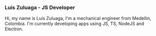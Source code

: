 ### Luis Zuluaga - JS Developer

Hi, my name is Luis Zuluaga, I'm a mechanical engineer from Medellin, Colombia. I'm currently developing apps using JS, TS, NodeJS and Electron.

<!--
**LuisZuluaga/LuisZuluaga** is a ✨ _special_ ✨ repository because its `README.md` (this file) appears on your GitHub profile.

Here are some ideas to get you started:

- 🔭 I’m currently working on ...
- 🌱 I’m currently learning ...
- 👯 I’m looking to collaborate on ...
- 🤔 I’m looking for help with ...
- 💬 Ask me about ...
- 📫 How to reach me: ...
- 😄 Pronouns: ...
- ⚡ Fun fact: ...
-->
